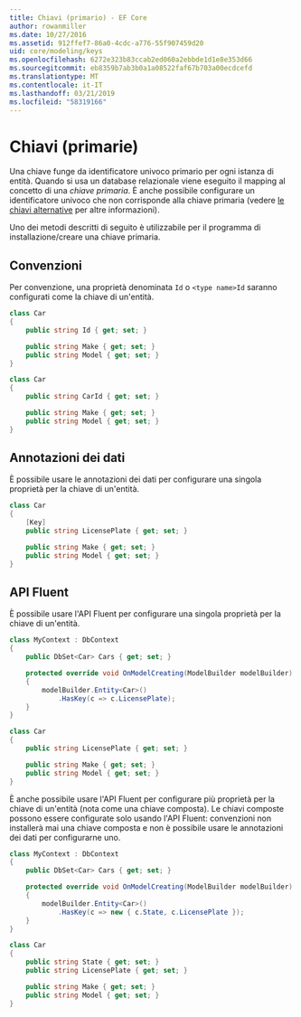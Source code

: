 ```yaml
---
title: Chiavi (primario) - EF Core
author: rowanmiller
ms.date: 10/27/2016
ms.assetid: 912ffef7-86a0-4cdc-a776-55f907459d20
uid: core/modeling/keys
ms.openlocfilehash: 6272e323b83ccab2ed060a2ebbde1d1e8e353d66
ms.sourcegitcommit: eb8359b7ab3b0a1a08522faf67b703a00ecdcefd
ms.translationtype: MT
ms.contentlocale: it-IT
ms.lasthandoff: 03/21/2019
ms.locfileid: "58319166"
---
```

# <a name="keys-primary"></a>Chiavi (primarie)

Una chiave funge da identificatore univoco primario per ogni istanza di entità. Quando si usa un database relazionale viene eseguito il mapping al concetto di una *chiave primaria*. È anche possibile configurare un identificatore univoco che non corrisponde alla chiave primaria (vedere [le chiavi alternative](alternate-keys.md) per altre informazioni). 

Uno dei metodi descritti di seguito è utilizzabile per il programma di installazione/creare una chiave primaria.

## <a name="conventions"></a>Convenzioni

Per convenzione, una proprietà denominata `Id` o `<type name>Id` saranno configurati come la chiave di un'entità.

<!-- [!code-csharp[Main](samples/core/Modeling/Conventions/Samples/KeyId.cs?highlight=3)] -->
``` csharp
class Car
{
    public string Id { get; set; }

    public string Make { get; set; }
    public string Model { get; set; }
}
```

<!-- [!code-csharp[Main](samples/core/Modeling/Conventions/Samples/KeyTypeNameId.cs?highlight=3)] -->
``` csharp
class Car
{
    public string CarId { get; set; }

    public string Make { get; set; }
    public string Model { get; set; }
}
```

## <a name="data-annotations"></a>Annotazioni dei dati

È possibile usare le annotazioni dei dati per configurare una singola proprietà per la chiave di un'entità.

<!-- [!code-csharp[Main](samples/core/Modeling/DataAnnotations/Samples/KeySingle.cs?highlight=3,4)] -->
``` csharp
class Car
{
    [Key]
    public string LicensePlate { get; set; }

    public string Make { get; set; }
    public string Model { get; set; }
}
```

## <a name="fluent-api"></a>API Fluent

È possibile usare l'API Fluent per configurare una singola proprietà per la chiave di un'entità.

<!-- [!code-csharp[Main](samples/core/Modeling/FluentAPI/Samples/KeySingle.cs?highlight=7,8)] -->
``` csharp
class MyContext : DbContext
{
    public DbSet<Car> Cars { get; set; }

    protected override void OnModelCreating(ModelBuilder modelBuilder)
    {
        modelBuilder.Entity<Car>()
            .HasKey(c => c.LicensePlate);
    }
}

class Car
{
    public string LicensePlate { get; set; }

    public string Make { get; set; }
    public string Model { get; set; }
}
```

È anche possibile usare l'API Fluent per configurare più proprietà per la chiave di un'entità (nota come una chiave composta). Le chiavi composte possono essere configurate solo usando l'API Fluent: convenzioni non installerà mai una chiave composta e non è possibile usare le annotazioni dei dati per configurarne uno.

<!-- [!code-csharp[Main](samples/core/Modeling/FluentAPI/Samples/KeyComposite.cs?highlight=7,8)] -->
``` csharp
class MyContext : DbContext
{
    public DbSet<Car> Cars { get; set; }

    protected override void OnModelCreating(ModelBuilder modelBuilder)
    {
        modelBuilder.Entity<Car>()
            .HasKey(c => new { c.State, c.LicensePlate });
    }
}

class Car
{
    public string State { get; set; }
    public string LicensePlate { get; set; }

    public string Make { get; set; }
    public string Model { get; set; }
}
```

